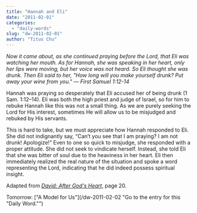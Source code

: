 ```yaml
---
title: "Hannah and Eli"
date: "2011-02-01"
categories: 
  - "daily-words"
slug: "dw-2011-02-01"
author: "Titus Chu"
---
```


_Now it came about, as she continued praying before the Lord, that Eli was watching her mouth. As for Hannah, she was speaking in her heart, only her lips were moving, but her voice was not heard. So Eli thought she was drunk. Then Eli said to her, "How long will you make yourself drunk? Put away your wine from you." — First Samuel 1:12-14_

Hannah was praying so desperately that Eli accused her of being drunk (1 Sam. 1:12–14). Eli was both the high priest and judge of Israel, so for him to rebuke Hannah like this was not a small thing. As we are purely seeking the Lord for His interest, sometimes He will allow us to be misjudged and rebuked by His servants.

This is hard to take, but we must appreciate how Hannah responded to Eli. She did not indignantly say, “Can’t you see that I am praying? I am not drunk! Apologize!” Even to one so quick to misjudge, she responded with a proper attitude. She did not seek to vindicate herself. Instead, she told Eli that she was bitter of soul due to the heaviness in her heart. Eli then immediately realized the real nature of the situation and spoke a word representing the Lord, indicating that he did indeed possess spiritual insight.

Adapted from _[David: After God's Heart,](/book-david "Go to the listing for this book.")_ page 20.

Tomorrow: ["A Model for Us"](/dw-2011-02-02 "Go to the entry for this "Daily Word."")
